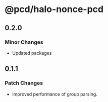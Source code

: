 # @pcd/halo-nonce-pcd

## 0.2.0

### Minor Changes

- Updated packages

## 0.1.1

### Patch Changes

- Improved performance of group parsing.
